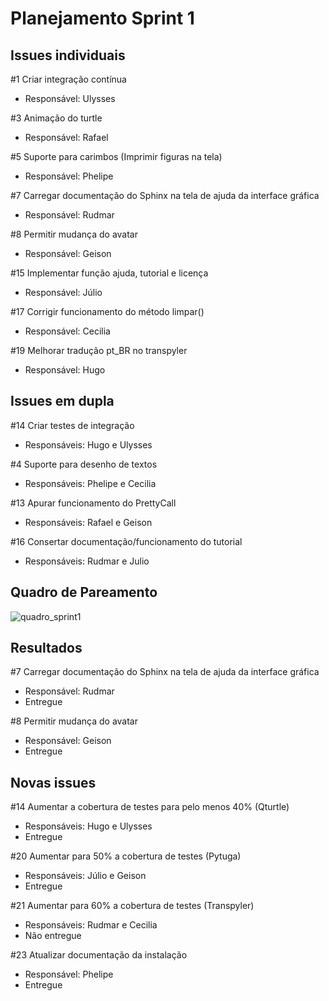 # Planejamento Sprint 1

## Issues individuais

#1 Criar integração contínua

* Responsável: Ulysses

#3 Animação do turtle  

* Responsável: Rafael

#5 Suporte para carimbos (Imprimir figuras na tela)

* Responsável: Phelipe

#7 Carregar documentação do Sphinx na tela de ajuda da interface gráfica

* Responsável: Rudmar

#8 Permitir mudança do avatar

* Responsável: Geison

#15 Implementar função ajuda, tutorial e licença

* Responsável: Júlio

#17 Corrigir funcionamento do método limpar()

* Responsável: Cecilia 

#19 Melhorar tradução pt_BR no transpyler

* Responsável: Hugo

## Issues em dupla

#14 Criar testes de integração

* Responsáveis: Hugo e Ulysses

#4 Suporte para desenho de textos

* Responsáveis: Phelipe e Cecilia

#13 Apurar funcionamento do PrettyCall

* Responsáveis: Rafael e Geison

#16 Consertar documentação/funcionamento do tutorial

* Responsáveis: Rudmar e Julio

## Quadro de Pareamento

![quadro_sprint1](https://user-images.githubusercontent.com/15203823/30607441-696fdd5e-9d4b-11e7-82e5-0d185e4db83e.jpg)

## Resultados

#7 Carregar documentação do Sphinx na tela de ajuda da interface gráfica

* Responsável: Rudmar
* Entregue

#8 Permitir mudança do avatar

* Responsável: Geison
* Entregue

## Novas issues

#14 Aumentar a cobertura de testes para pelo menos 40% (Qturtle)

* Responsáveis: Hugo e Ulysses
* Entregue

#20 Aumentar para 50% a cobertura de testes (Pytuga)

* Responsáveis: Júlio e Geison
* Entregue

#21 Aumentar para 60% a cobertura de testes (Transpyler)

* Responsáveis: Rudmar e Cecilia
* Não entregue

#23 Atualizar documentação da instalação

* Responsável: Phelipe
* Entregue